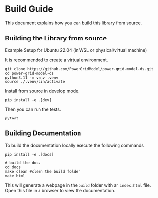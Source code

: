 <!--
SPDX-FileCopyrightText: Contributors to the Power Grid Model project <powergridmodel@lfenergy.org>

SPDX-License-Identifier: MPL-2.0
-->

# Build Guide

This document explains how you can build this library from source.

## Building the Library from source

Example Setup for Ubuntu 22.04 (in WSL or physical/virtual machine)

It is recommended to create a virtual environment. 

```shell
git clone https://github.com/PowerGridModel/power-grid-model-ds.git
cd power-grid-model-ds
python3.11 -m venv .venv
source ./.venv/bin/activate
```

Install from source in develop mode.

```
pip install -e .[dev]
```

Then you can run the tests.

```
pytest
```

## Building Documentation

To build the documentation locally execute the following commands
```
pip install -e .[docs]

# build the docs
cd docs
make clean #clean the build folder
make html
```
This will generate a webpage in the `build` folder with an `index.html` file. Open this file in a browser to view the documentation.
